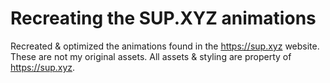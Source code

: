 # Recreating the SUP.XYZ animations


Recreated & optimized the animations found in the https://sup.xyz website.
These are not my original assets. All assets & styling are property of https://sup.xyz.